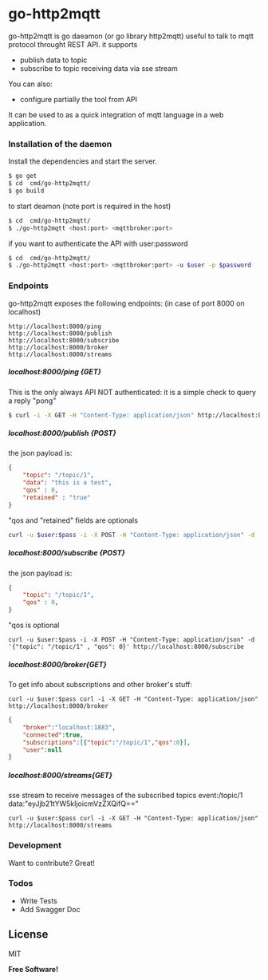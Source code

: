 # go-http2mqtt

go-http2mqtt is go daeamon (or go library http2mqtt) useful to talk to mqtt protocol throught REST API. it supports

  - publish data to topic
  - subscribe to topic receiving data via sse stream

You can also:
  - configure partially the tool from API

It can be used to as a quick integration of mqtt language in a web application. 

### Installation of the daemon
Install the dependencies and start the server.

```sh
$ go get
$ cd  cmd/go-http2mqtt/
$ go build
```
to start deamon (note port is required in the host)

```sh
$ cd  cmd/go-http2mqtt/
$ ./go-http2mqtt <host:port> <mqttbroker:port>
```
if you want to authenticate the API with user:password
```sh
$ cd  cmd/go-http2mqtt/
$ ./go-http2mqtt <host:port> <mqttbroker:port> -u $user -p $password
```


### Endpoints

go-http2mqtt exposes the following endpoints:
(in case of port 8000 on localhost)
```
http://localhost:8000/ping
http://localhost:8000/publish
http://localhost:8000/subscribe
http://localhost:8000/broker
http://localhost:8000/streams
```


##### localhost:8000/ping {GET}
This is the only always API NOT authenticated: it is a simple check to query a reply "pong"
```sh
$ curl -i -X GET -H "Content-Type: application/json" http://localhost:8000/ping
```
##### localhost:8000/publish {POST}
the json payload is:
```json
{
    "topic": "/topic/1",
    "data": "this is a test",
    "qos" : 0,
    "retained" : "true"
}
```
"qos and "retained" fields are optionals

```sh
curl -u $user:$pass -i -X POST -H "Content-Type: application/json" -d '{"topic":""/topic/1" , "data": "this is a test"}' http://localhost:8000/publish
```
##### localhost:8000/subscribe {POST}
the json payload is:
```json
{
    "topic": "/topic/1",
    "qos" : 0,
}
```
"qos is optional
```
curl -u $user:$pass -i -X POST -H "Content-Type: application/json" -d '{"topic": "/topic/1" , "qos": 0}' http://localhost:8000/subscribe
```
##### localhost:8000/broker{GET}
To get info about subscriptions and other broker's stuff:

```
curl -u $user:$pass curl -i -X GET -H "Content-Type: application/json" http://localhost:8000/broker
```
```json
{
    "broker":"localhost:1883",
    "connected":true,
    "subscriptions":[{"topic":"/topic/1","qos":0}],
    "user":null
}
```

##### localhost:8000/streams{GET}
sse stream to receive messages of the subscribed topics 
event:/topic/1
data:"eyJjb21tYW5kIjoicmVzZXQifQ=="

```
curl -u $user:$pass curl -i -X GET -H "Content-Type: application/json" http://localhost:8000/streams
```

### Development

Want to contribute? Great! 

### Todos

 - Write Tests
 - Add Swagger Doc

License
----

MIT


**Free Software!**

[//]: # (These are reference links used in the body of this note and get stripped out when the markdown processor does its job. There is no need to format nicely because it shouldn't be seen. Thanks SO - http://stackoverflow.com/questions/4823468/store-comments-in-markdown-syntax)


   [dill]: <https://github.com/joemccann/dillinger>
   [git-repo-url]: <https://github.com/joemccann/dillinger.git>
   [john gruber]: <http://daringfireball.net>
   [df1]: <http://daringfireball.net/projects/markdown/>
   [markdown-it]: <https://github.com/markdown-it/markdown-it>
   [Ace Editor]: <http://ace.ajax.org>
   [node.js]: <http://nodejs.org>
   [Twitter Bootstrap]: <http://twitter.github.com/bootstrap/>
   [jQuery]: <http://jquery.com>
   [@tjholowaychuk]: <http://twitter.com/tjholowaychuk>
   [express]: <http://expressjs.com>
   [AngularJS]: <http://angularjs.org>
   [Gulp]: <http://gulpjs.com>

   [PlDb]: <https://github.com/joemccann/dillinger/tree/master/plugins/dropbox/README.md>
   [PlGh]: <https://github.com/joemccann/dillinger/tree/master/plugins/github/README.md>
   [PlGd]: <https://github.com/joemccann/dillinger/tree/master/plugins/googledrive/README.md>
   [PlOd]: <https://github.com/joemccann/dillinger/tree/master/plugins/onedrive/README.md>
   [PlMe]: <https://github.com/joemccann/dillinger/tree/master/plugins/medium/README.md>
   [PlGa]: <https://github.com/RahulHP/dillinger/blob/master/plugins/googleanalytics/README.md>
